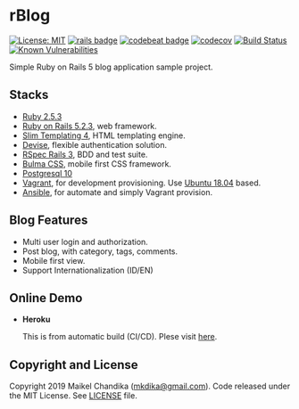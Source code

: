 # rBlog

[![License: MIT](https://img.shields.io/badge/License-MIT-blue.svg)](/LICENSE)
[![rails badge](https://img.shields.io/badge/rails-5.2.3-brightgreen)](https://weblog.rubyonrails.org/2019/3/28/Rails-5-2-3-has-been-released/)
[![codebeat badge](https://codebeat.co/badges/f8f21f7f-6d58-42bf-a229-2e222f5b0e53)](https://codebeat.co/projects/github-com-mkdika-rblog-master)
[![codecov](https://codecov.io/gh/mkdika/rblog/branch/master/graph/badge.svg)](https://codecov.io/gh/mkdika/rblog)
[![Build Status](https://travis-ci.com/mkdika/rblog.svg?branch=master)](https://travis-ci.com/mkdika/rblog)
[![Known Vulnerabilities](https://snyk.io/test/github/mkdika/rblog/badge.svg?targetFile=package.json)](https://snyk.io/test/github/mkdika/rblog?targetFile=package.json)

Simple Ruby on Rails 5 blog application sample project.

## Stacks

- [Ruby 2.5.3](https://www.ruby-lang.org/en/)
- [Ruby on Rails 5.2.3](https://rubyonrails.org/), web framework.
- [Slim Templating 4](http://slim-lang.com/), HTML templating engine.
- [Devise](https://github.com/plataformatec/devise), flexible authentication solution.
- [RSpec Rails 3](https://relishapp.com/rspec/rspec-rails/v/3-9/docs), BDD and test suite.
- [Bulma CSS](https://bulma.io/), mobile first CSS framework.
- [Postgresql 10](https://www.postgresql.org/)
- [Vagrant](https://www.vagrantup.com), for development provisioning. Use [Ubuntu 18.04](http://releases.ubuntu.com/18.04/) based.
- [Ansible](https://www.ansible.com/), for automate and simply Vagrant provision.

## Blog Features

- Multi user login and authorization.
- Post blog, with category, tags, comments.
- Mobile first view.
- Support Internationalization (ID/EN)

## Online Demo

- __Heroku__

  This is from automatic build (CI/CD). Plese visit [here](https://simple-rblog.herokuapp.com).

## Copyright and License

Copyright 2019 Maikel Chandika (mkdika@gmail.com). Code released under the MIT License. See [LICENSE](/LICENSE) file.

